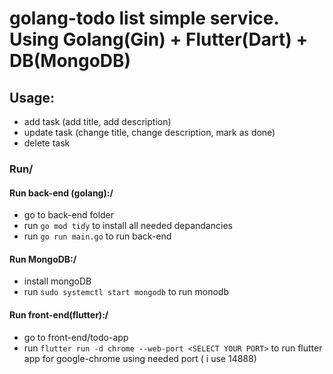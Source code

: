 # golang-todo list simple service. Using Golang(Gin) + Flutter(Dart) + DB(MongoDB)


## Usage:
- add task (add title, add description)
- update task (change title, change description, mark as done)
- delete task 

### Run/

#### Run back-end (golang):/

- go to back-end folder
- run `go mod tidy` to install all needed depandancies
- run `go run main.go` to run back-end
  
#### Run MongoDB:/

- install mongoDB
- run `sudo systemctl start mongodb` to run monodb
  
#### Run front-end(flutter):/

- go to front-end/todo-app
- run `flutter run -d chrome --web-port <SELECT YOUR PORT>` to run flutter app for google-chrome using needed port ( i use 14888)
  

  
